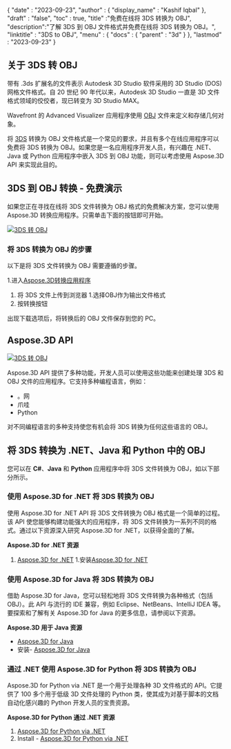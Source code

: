 {
  "date" : "2023-09-23",
  "author" : {
    "display_name" : "Kashif Iqbal"
},
  "draft" : "false",
  "toc" : true,
  "title" :"免费在线将 3DS 转换为 OBJ",
  "description":"了解 3DS 到 OBJ 文件格式并免费在线将 3DS 转换为 OBJ。",
  "linktitle" : "3DS to OBJ",
  "menu" : {
    "docs" : {
      "parent" : "3d"
}
},
  "lastmod" : "2023-09-23"
}

## 关于 3DS 转 OBJ

带有 .3ds 扩展名的文件表示 Autodesk 3D Studio 软件采用的 3D Studio (DOS) 网格文件格式。自 20 世纪 90 年代以来，Autodesk 3D Studio 一直是 3D 文件格式领域的佼佼者，现已转变为 3D Studio MAX。

Wavefront 的 Advanced Visualizer 应用程序使用 [OBJ](/zh/3d/obj/) 文件来定义和存储几何对象。

将 [3DS](/zh/3d/3ds/) 转换为 OBJ 文件格式是一个常见的要求，并且有多个在线应用程序可以免费将 3DS 转换为 OBJ。如果您是一名应用程序开发人员，有兴趣在 .NET、Java 或 Python 应用程序中嵌入 3DS 到 OBJ 功能，则可以考虑使用 Aspose.3D API 来实现此目的。

## 3DS 到 OBJ 转换 - 免费演示

如果您正在寻找在线将 3DS 文件转换为 OBJ 格式的免费解决方案，您可以使用 Aspose.3D 转换应用程序。只需单击下面的按钮即可开始。

[![3DS 转 OBJ](../3ds-to-obj.png)](https://products.aspose.app/3d/conversion/)

### 将 3DS 转换为 OBJ 的步骤

以下是将 3DS 文件转换为 OBJ 需要遵循的步骤。

1.进入[Aspose.3D转换应用程序](https://products.aspose.app/3d/conversion/)
1. 将 3DS 文件上传到浏览器
1.选择OBJ作为输出文件格式
1. 按转换按钮

出现下载选项后，将转换后的 OBJ 文件保存到您的 PC。

## Aspose.3D API

[![3DS 转 OBJ](../try-aspose-3d.png)](https://products.aspose.com/3d/)

Aspose.3D API 提供了多种功能，开发人员可以使用这些功能来创建处理 3DS 和 OBJ 文件的应用程序。它支持多种编程语言，例如：

* 。网
* 爪哇
* Python

对不同编程语言的多种支持使您有机会将 3DS 转换为任何这些语言的 OBJ。

## 将 3DS 转换为 .NET、Java 和 Python 中的 OBJ

您可以在 **C#**、**Java** 和 **Python** 应用程序中将 3DS 文件转换为 OBJ，如以下部分所示。

### 使用 Aspose.3D for .NET 将 3DS 转换为 OBJ

使用 Aspose.3D for .NET API 将 3DS 文件转换为 OBJ 格式是一个简单的过程。该 API 使您能够构建功能强大的应用程序，将 3DS 文件转换为一系列不同的格式。通过以下资源深入研究 Aspose.3D for .NET，以获得全面的了解。

**Aspose.3D for .NET 资源**

1. [Aspose.3D for .NET](https://products.aspose.com/3d/net/)
1.安装[Aspose.3D for .NET](https://docs.aspose.com/3d/net/installation/)

### 使用 Aspose.3D for Java 将 3DS 转换为 OBJ

借助 Aspose.3D for Java，您可以轻松地将 3DS 文件转换为各种格式（包括 OBJ）。此 API 与流行的 IDE 兼容，例如 Eclipse、NetBeans、IntelliJ IDEA 等。要探索和了解有关 Aspose.3D for Java 的更多信息，请参阅以下资源。

**Aspose.3D 用于 Java 资源**

* [Aspose.3D for Java](https://products.aspose.com/3d/java/)
* 安装- [Aspose.3D for Java](https://docs.aspose.com/3d/java/installation/)

### 通过 .NET 使用 Aspose.3D for Python 将 3DS 转换为 OBJ

Aspose.3D for Python via .NET 是一个用于处理各种 3D 文件格式的 API。它提供了 100 多个用于低级 3D 文件处理的 Python 类，使其成为对基于脚本的文档自动化感兴趣的 Python 开发人员的宝贵资源。

**Aspose.3D for Python 通过 .NET 资源**

1. [Aspose.3D for Python via .NET](https://products.aspose.com/3d/python-net/)
1. Install - [Aspose.3D for Python via .NET](https://releases.aspose.com/3d/python-net/)
